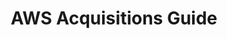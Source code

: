 ---
highlight: "false" 
title: "AWS Acquisitions Guide"
description: "Review this AWS Vendor assessment guide for the full documentation on guidance provided for agencies procuring AWS."
url-link: "https://community.max.gov/download/attachments/2314102898/AWS%20-%20Acquisitions%20Guide.pdf?api=v2"
type: "PDF"
gov-only: "true"
is-external: "false"
publication-date: "July 01, 2022"
reading-time: "25"
resource-type: "guidance"
filter: "acquisition-best-practices"
audience: "contracts-acquisitions"
branded-offerings: "oem-acquisition-initiatives"
---